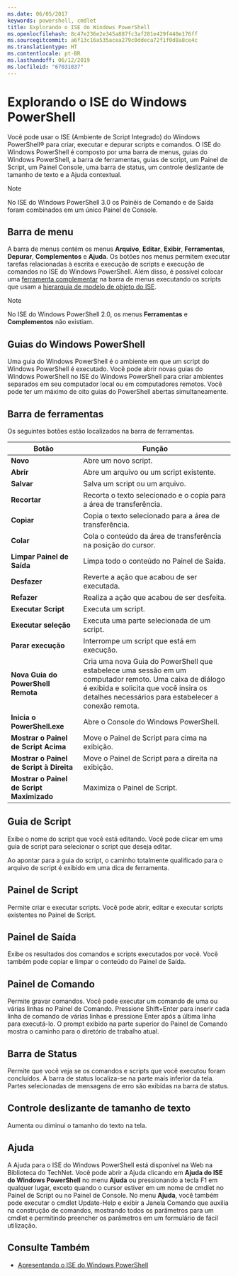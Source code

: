 ```yaml
---
ms.date: 06/05/2017
keywords: powershell, cmdlet
title: Explorando o ISE do Windows PowerShell
ms.openlocfilehash: 8c47e236e2e345a887fc3af281e429f440e176ff
ms.sourcegitcommit: a6f13c16a535acea279c0ddeca72f1f0d8a8ce4c
ms.translationtype: HT
ms.contentlocale: pt-BR
ms.lasthandoff: 06/12/2019
ms.locfileid: "67031037"
---
```

# <a name="exploring-the-windows-powershell-ise"></a>Explorando o ISE do Windows PowerShell

Você pode usar o ISE (Ambiente de Script Integrado) do Windows PowerShell® para criar, executar e depurar scripts e comandos. O ISE do Windows PowerShell é composto por uma barra de menus, guias do Windows PowerShell, a barra de ferramentas, guias de script, um Painel de Script, um Painel Console, uma barra de status, um controle deslizante de tamanho de texto e a Ajuda contextual.

> [!NOTE]
> No ISE do Windows PowerShell 3.0 os Painéis de Comando e de Saída foram combinados em um único Painel de Console.

## <a name="menu-bar"></a>Barra de menu

A barra de menus contém os menus **Arquivo**, **Editar**, **Exibir**, **Ferramentas**, **Depurar**, **Complementos** e **Ajuda**. Os botões nos menus permitem executar tarefas relacionadas à escrita e execução de scripts e execução de comandos no ISE do Windows PowerShell. Além disso, é possível colocar uma [ferramenta complementar](../../core-powershell/ise/The-ISEAddOnTool-Object.md) na barra de menus executando os scripts que usam a [hierarquia de modelo de objeto do ISE](../../core-powershell/ise/The-ISE-Object-Model-Hierarchy.md).

> [!NOTE]
> No ISE do Windows PowerShell 2.0, os menus **Ferramentas** e **Complementos** não existiam.

## <a name="windows-powershell-tabs"></a>Guias do Windows PowerShell

Uma guia do Windows PowerShell é o ambiente em que um script do Windows PowerShell é executado. Você pode abrir novas guias do Windows PowerShell no ISE do Windows PowerShell para criar ambientes separados em seu computador local ou em computadores remotos. Você pode ter um máximo de oito guias do PowerShell abertas simultaneamente.

## <a name="toolbar"></a>Barra de ferramentas

Os seguintes botões estão localizados na barra de ferramentas.

|Botão|Função|
|----------|------------|
|**Novo**|Abre um novo script.|
|**Abrir**|Abre um arquivo ou um script existente.|
|**Salvar**|Salva um script ou um arquivo.|
|**Recortar**|Recorta o texto selecionado e o copia para a área de transferência.|
|**Copiar**|Copia o texto selecionado para a área de transferência.|
|**Colar**|Cola o conteúdo da área de transferência na posição do cursor.|
|**Limpar Painel de Saída**|Limpa todo o conteúdo no Painel de Saída.|
|**Desfazer**|Reverte a ação que acabou de ser executada.|
|**Refazer**|Realiza a ação que acabou de ser desfeita.|
|**Executar Script**|Executa um script.|
|**Executar seleção**|Executa uma parte selecionada de um script.|
|**Parar execução**|Interrompe um script que está em execução.|
|**Nova Guia do PowerShell Remota**|Cria uma nova Guia do PowerShell que estabelece uma sessão em um computador remoto. Uma caixa de diálogo é exibida e solicita que você insira os detalhes necessários para estabelecer a conexão remota.|
|**Inicia o PowerShell.exe**|Abre o Console do Windows PowerShell.|
|**Mostrar o Painel de Script Acima**|Move o Painel de Script para cima na exibição.|
|**Mostrar o Painel de Script à Direita**|Move o Painel de Script para a direita na exibição.|
|**Mostrar o Painel de Script Maximizado**|Maximiza o Painel de Script.|

## <a name="script-tab"></a>Guia de Script

Exibe o nome do script que você está editando. Você pode clicar em uma guia de script para selecionar o script que deseja editar.

Ao apontar para a guia do script, o caminho totalmente qualificado para o arquivo de script é exibido em uma dica de ferramenta.

## <a name="script-pane"></a>Painel de Script

Permite criar e executar scripts. Você pode abrir, editar e executar scripts existentes no Painel de Script.

## <a name="output-pane"></a>Painel de Saída

Exibe os resultados dos comandos e scripts executados por você. Você também pode copiar e limpar o conteúdo do Painel de Saída.

## <a name="command-pane"></a>Painel de Comando

Permite gravar comandos. Você pode executar um comando de uma ou várias linhas no Painel de Comando. Pressione Shift+Enter para inserir cada linha de comando de várias linhas e pressione Enter após a última linha para executá-lo. O prompt exibido na parte superior do Painel de Comando mostra o caminho para o diretório de trabalho atual.

## <a name="status-bar"></a>Barra de Status

Permite que você veja se os comandos e scripts que você executou foram concluídos. A barra de status localiza-se na parte mais inferior da tela. Partes selecionadas de mensagens de erro são exibidas na barra de status.

## <a name="text-size-slider"></a>Controle deslizante de tamanho de texto

Aumenta ou diminui o tamanho do texto na tela.

## <a name="help"></a>Ajuda

A Ajuda para o ISE do Windows PowerShell está disponível na Web na Biblioteca do TechNet. Você pode abrir a Ajuda clicando em **Ajuda do ISE do Windows PowerShell** no menu **Ajuda** ou pressionando a tecla F1 em qualquer lugar, exceto quando o cursor estiver em um nome de cmdlet no Painel de Script ou no Painel de Console. No menu **Ajuda**, você também pode executar o cmdlet Update-Help e exibir a Janela Comando que auxilia na construção de comandos, mostrando todos os parâmetros para um cmdlet e permitindo preencher os parâmetros em um formulário de fácil utilização.

## <a name="see-also"></a>Consulte Também

- [Apresentando o ISE do Windows PowerShell](../../core-powershell/ise/Introducing-the-Windows-PowerShell-ISE.md)
